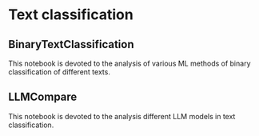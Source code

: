 # Text classification

## BinaryTextClassification

This notebook is devoted to the analysis of various ML methods of binary classification of different texts.

## LLMCompare

This notebook is devoted to the analysis different LLM models in text classification.
